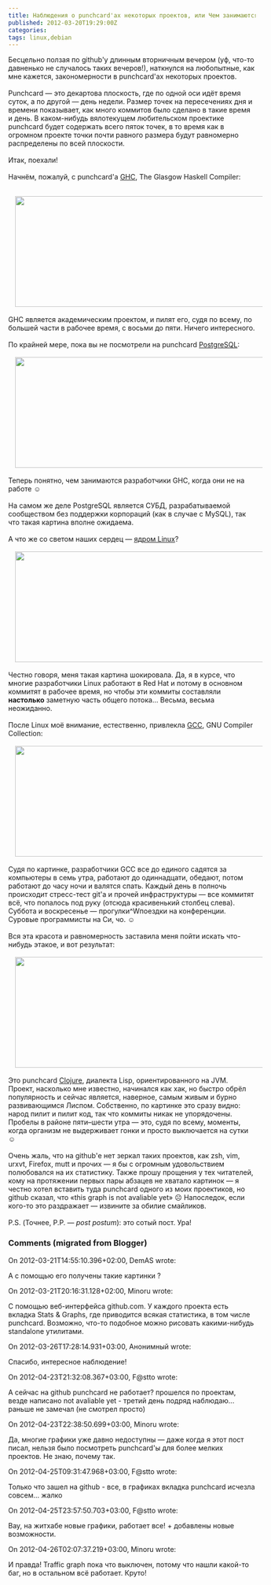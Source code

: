 ```yaml
---
title: Наблюдения о punchcard'ах некоторых проектов, или Чем занимаются на досуге разработчики GHC?
published: 2012-03-20T19:29:00Z
categories: 
tags: linux,debian
---
```


Бесцельно ползая по github'у длинным вторничным вечером (уф, что-то давненько не случалось таких вечеров!), наткнулся на любопытные, как мне кажется, закономерности в punchcard'ах некоторых проектов.<br /><br />Punchcard — это декартова плоскость, где по одной оси идёт время суток, а по другой — день недели. Размер точек на пересечениях дня и времени показывает, как много коммитов было сделано в такие время и день. В каком-нибудь вялотекущем любительском проектике punchcard будет содержать всего пяток точек, в то время как в огромном проекте точки почти равного размера будут равномерно распределены по всей плоскости.<br /><br />Итак, поехали!<br /><a name='more'></a><br />Начнём, пожалуй, с punchcard'а <a href='http://www.haskell.org/ghc/'>GHC</a>, The Glasgow Haskell Compiler:<br /><br /><div class="separator" style="clear: both; text-align: center;"><a href="http://4.bp.blogspot.com/-DREX2TokF0M/T2jRKSf0NsI/AAAAAAAAAoI/MJ-f29eGjfQ/s1600/ghc.png" imageanchor="1" style="margin-left:1em; margin-right:1em"><img border="0" height="225" width="600" src="http://4.bp.blogspot.com/-DREX2TokF0M/T2jRKSf0NsI/AAAAAAAAAoI/MJ-f29eGjfQ/s400/ghc.png" /></a></div><br />GHC является академическим проектом, и пилят его, судя по всему, по большей части в рабочее время, с восьми до пяти. Ничего интересного.<br /><br />По крайней мере, пока вы не посмотрели на punchcard <a href='http://www.postgresql.org/'>PostgreSQL</a>:<br /><br /><div class="separator" style="clear: both; text-align: center;"><a href="http://2.bp.blogspot.com/-H3JTEhADwAI/T2jSiqpBoHI/AAAAAAAAAoU/Drq4IDeRuHg/s1600/postgres.png" imageanchor="1" style="margin-left:1em; margin-right:1em"><img border="0" height="225" width="600" src="http://2.bp.blogspot.com/-H3JTEhADwAI/T2jSiqpBoHI/AAAAAAAAAoU/Drq4IDeRuHg/s400/postgres.png" /></a></div><br />Теперь понятно, чем занимаются разработчики GHC, когда они не на работе ☺<br /><br />На самом же деле PostgreSQL является СУБД, разрабатываемой сообществом без поддержки корпораций (как в случае с MySQL), так что такая картина вполне ожидаема.<br /><br />А что же со светом наших сердец — <a href='http://kernel.org/'>ядром Linux</a>?<br /><br /><div class="separator" style="clear: both; text-align: center;"><a href="http://3.bp.blogspot.com/-CaHDoOxrjV4/T2jTi37VImI/AAAAAAAAAog/pBfkQoAKp08/s1600/linux.png" imageanchor="1" style="margin-left:1em; margin-right:1em"><img border="0" height="225" width="600" src="http://3.bp.blogspot.com/-CaHDoOxrjV4/T2jTi37VImI/AAAAAAAAAog/pBfkQoAKp08/s400/linux.png" /></a></div><br />Честно говоря, меня такая картина шокировала. Да, я в курсе, что многие разработчики Linux работают в Red Hat и потому в основном коммитят в рабочее время, но чтобы эти коммиты составляли <b>настолько</b> заметную часть общего потока… Весьма, весьма неожиданно.<br /><br />После Linux моё внимание, естественно, привлекла <a href='http://gcc.gnu.org/'>GCC</a>, GNU Compiler Collection:<br /><br /><div class="separator" style="clear: both; text-align: center;"><a href="http://2.bp.blogspot.com/-9-SSnIvCuyg/T2jVfJr7isI/AAAAAAAAAos/fWdNpOOEyYI/s1600/gcc.png" imageanchor="1" style="margin-left:1em; margin-right:1em"><img border="0" height="225" width="600" src="http://2.bp.blogspot.com/-9-SSnIvCuyg/T2jVfJr7isI/AAAAAAAAAos/fWdNpOOEyYI/s400/gcc.png" /></a></div><br />Судя по картинке, разработчики GCC все до единого садятся за компьютеры в семь утра, работают до одиннадцати, обедают, потом работают до часу ночи и валятся спать. Каждый день в полночь происходит стресс-тест git'а и прочей инфраструктуры — все коммитят всё, что попалось под руку (отсюда красивенький столбец слева). Суббота и воскресенье — прогулки^Wпоездки на конференции. Суровые программисты на Си, чо. ☺<br /><br />Вся эта красота и равномерность заставила меня пойти искать что-нибудь этакое, и вот результат:<br /><br /><div class="separator" style="clear: both; text-align: center;"><a href="http://4.bp.blogspot.com/-c8kngMFam-U/T2jXg5h-9cI/AAAAAAAAAo4/D08Y5_59m4I/s1600/clojure.png" imageanchor="1" style="margin-left:1em; margin-right:1em"><img border="0" height="225" width="600" src="http://4.bp.blogspot.com/-c8kngMFam-U/T2jXg5h-9cI/AAAAAAAAAo4/D08Y5_59m4I/s400/clojure.png" /></a></div><br />Это punchcard <a href='http://clojure.org/'>Clojure</a>, диалекта Lisp, ориентированного на JVM. Проект, насколько мне известно, начинался как хак, но быстро обрёл популярность и сейчас является, наверное, самым живым и бурно развивающимся Лиспом. Собственно, по картинке это сразу видно: народ пилит и пилит код, так что коммиты никак не упорядочены. Пробелы в районе пяти–шести утра — это, судя по всему, моменты, когда организм не выдерживает гонки и просто выключается на сутки ☺<br /><br />Очень жаль, что на github'е нет зеркал таких проектов, как zsh, vim, urxvt, Firefox, mutt и прочих — я бы с огромным удовольствием полюбовался на их статистику. Также прошу прощения у тех читателей, кому на протяжении первых пары абзацев не хватало картинок — я честно хотел вставить туда punchcard одного из моих проектиков, но github сказал, что «this graph is not avaliable yet» ☹ Напоследок, если кого-то это раздражает — извините за обилие смайликов.<br /><br />P.S. (Точнее, P.P. — <i>post postum</i>): это сотый пост. Ура!

<h3 id='hakyll-convert-comments-title'>Comments (migrated from Blogger)</h3>
<div class='hakyll-convert-comment'>
<p class='hakyll-convert-comment-date'>On 2012-03-21T14:55:10.396+02:00, DemAS wrote:</p>
<p class='hakyll-convert-comment-body'>
А с помощью его получены такие картинки ?
</p>
</div>

<div class='hakyll-convert-comment'>
<p class='hakyll-convert-comment-date'>On 2012-03-21T20:16:31.128+02:00, Minoru wrote:</p>
<p class='hakyll-convert-comment-body'>
С помощью веб-интерфейса github.com. У каждого проекта есть вкладка Stats &amp; Graphs, где приводится всякая статистика, в том числе punchcard. Возможно, что-то подобное можно рисовать какими-нибудь standalone утилитами.
</p>
</div>

<div class='hakyll-convert-comment'>
<p class='hakyll-convert-comment-date'>On 2012-03-26T17:28:14.931+03:00, Анонимный wrote:</p>
<p class='hakyll-convert-comment-body'>
Спасибо, интересное наблюдение!
</p>
</div>

<div class='hakyll-convert-comment'>
<p class='hakyll-convert-comment-date'>On 2012-04-23T21:32:08.367+03:00, F@stto wrote:</p>
<p class='hakyll-convert-comment-body'>
А сейчас на github punchcard не работает? прошелся по проектам, везде написано not avaliable yet - третий день подряд наблюдаю... раньше не замечал (не смотрел просто)
</p>
</div>

<div class='hakyll-convert-comment'>
<p class='hakyll-convert-comment-date'>On 2012-04-23T22:38:50.699+03:00, Minoru wrote:</p>
<p class='hakyll-convert-comment-body'>
Да, многие графики уже давно недоступны — даже когда я этот пост писал, нельзя было посмотреть punchcard&#39;ы для более мелких проектов. Не знаю, почему так.
</p>
</div>

<div class='hakyll-convert-comment'>
<p class='hakyll-convert-comment-date'>On 2012-04-25T09:31:47.968+03:00, F@stto wrote:</p>
<p class='hakyll-convert-comment-body'>
Только что зашел на github - все, в графиках вкладка punchcard исчезла совсем... жалко
</p>
</div>

<div class='hakyll-convert-comment'>
<p class='hakyll-convert-comment-date'>On 2012-04-25T23:57:50.703+03:00, F@stto wrote:</p>
<p class='hakyll-convert-comment-body'>
Вау, на житхабе новые графики, работает все! + добавлены новые возможности.
</p>
</div>

<div class='hakyll-convert-comment'>
<p class='hakyll-convert-comment-date'>On 2012-04-26T02:07:37.219+03:00, Minoru wrote:</p>
<p class='hakyll-convert-comment-body'>
И правда! Traffic graph пока что выключен, потому что нашли какой-то баг, но в остальном всё работает. Круто!
</p>
</div>



